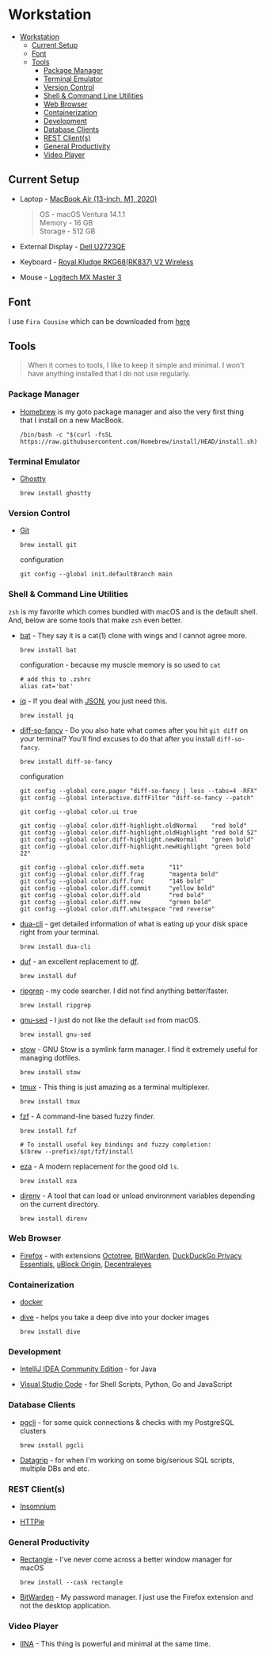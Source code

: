 # Workstation

- [Workstation](#workstation)
  - [Current Setup](#current-setup)
  - [Font](#font)
  - [Tools](#tools)
    - [Package Manager](#package-manager)
    - [Terminal Emulator](#terminal-emulator)
    - [Version Control](#version-control)
    - [Shell \& Command Line Utilities](#shell--command-line-utilities)
    - [Web Browser](#web-browser)
    - [Containerization](#containerization)
    - [Development](#development)
    - [Database Clients](#database-clients)
    - [REST Client(s)](#rest-clients)
    - [General Productivity](#general-productivity)
    - [Video Player](#video-player)

## Current Setup

- Laptop - [MacBook Air (13-inch, M1, 2020)](https://www.apple.com/in/macbook-air/specs/)

  > OS - macOS Ventura 14.1.1\
    Memory - 16 GB\
    Storage - 512 GB

- External Display - [Dell U2723QE](https://amzn.eu/d/2pwBlrw)

- Keyboard - [Royal Kludge RKG68(RK837) V2 Wireless](https://www.meckeys.com/shop/keyboard/65-keyboard/royal-kludge-rkg68rk837wireless)

- Mouse - [Logitech MX Master 3](https://www.logitech.com/en-in/products/mice/mx-master-3.910-005698.html)

## Font

I use `Fira Cousine` which can be downloaded from [here](https://github.com/macduy/FiraCousine)

## Tools

> When it comes to tools, I like to keep it simple and minimal. I won't have anything installed that I do not use regularly.

### Package Manager

- [Homebrew](https://brew.sh/) is my goto package manager and also the very first thing that I install on a new MacBook.

  ```shell
  /bin/bash -c "$(curl -fsSL https://raw.githubusercontent.com/Homebrew/install/HEAD/install.sh)"
  ```

### Terminal Emulator

- [Ghostty](https://ghostty.org/)

  ```shell
  brew install ghostty
  ```

### Version Control

- [Git](https://git-scm.com/)

  ```shell
  brew install git
  ```

  configuration

  ```shell
  git config --global init.defaultBranch main
  ```

### Shell & Command Line Utilities

`zsh` is my favorite which comes bundled with macOS and is the default shell. And, below are some tools that make `zsh` even better.

- [bat](https://github.com/sharkdp/bat) - They say it is a cat(1) clone with wings and I cannot agree more.

  ```shell
  brew install bat
  ```

  configuration - because my muscle memory is so used to `cat`

  ```shell
  # add this to .zshrc
  alias cat='bat'
  ```

- [jq](https://stedolan.github.io/jq/) - If you deal with [JSON](https://www.json.org/json-en.html), you just need this.

  ```shell
  brew install jq
  ```

- [diff-so-fancy](https://github.com/so-fancy/diff-so-fancy) - Do you also hate what comes after you hit `git diff` on your terminal? You'll find excuses to do that after you install `diff-so-fancy`.

  ```shell
  brew install diff-so-fancy
  ```

  configuration

  ```shell
  git config --global core.pager "diff-so-fancy | less --tabs=4 -RFX"
  git config --global interactive.diffFilter "diff-so-fancy --patch"

  git config --global color.ui true

  git config --global color.diff-highlight.oldNormal    "red bold"
  git config --global color.diff-highlight.oldHighlight "red bold 52"
  git config --global color.diff-highlight.newNormal    "green bold"
  git config --global color.diff-highlight.newHighlight "green bold 22"

  git config --global color.diff.meta       "11"
  git config --global color.diff.frag       "magenta bold"
  git config --global color.diff.func       "146 bold"
  git config --global color.diff.commit     "yellow bold"
  git config --global color.diff.old        "red bold"
  git config --global color.diff.new        "green bold"
  git config --global color.diff.whitespace "red reverse"
  ```

- [dua-cli](https://github.com/Byron/dua-cli) - get detailed information of what is eating up your disk space right from your terminal.

  ```shell
  brew install dua-cli
  ```

- [duf](https://github.com/muesli/duf) - an excellent replacement to [df](https://en.wikipedia.org/wiki/Df_(Unix)).

  ```shell
  brew install duf
  ```

- [ripgrep](https://github.com/BurntSushi/ripgrep) - my code searcher. I did not find anything better/faster.

  ```shell
  brew install ripgrep
  ```

- [gnu-sed](https://www.gnu.org/software/sed/) - I just do not like the default `sed` from macOS.

  ```shell
  brew install gnu-sed
  ```

- [stow](https://www.gnu.org/software/stow/) - GNU Stow is a symlink farm manager. I find it extremely useful for managing dotfiles.

  ```shell
  brew install stow
  ```

- [tmux](https://github.com/tmux/tmux) - This thing is just amazing as a terminal multiplexer.

  ```shell
  brew install tmux
  ```

- [fzf](https://github.com/junegunn/fzf) - A command-line based fuzzy finder.

  ```shell
  brew install fzf

  # To install useful key bindings and fuzzy completion:
  $(brew --prefix)/opt/fzf/install
  ```

- [eza](https://github.com/eza-community/eza) - A modern replacement for the good old `ls`.

  ```shell
  brew install eza
  ```
  
- [direnv](https://direnv.net/) - A tool that can load or unload environment variables depending on the current directory.

  ```shell
  brew install direnv
  ```

### Web Browser

- [Firefox](https://www.mozilla.org/en-US/firefox/download) - with extensions
  [Octotree](https://www.octotree.io/download),
  [BitWarden](https://bitwarden.com/),
  [DuckDuckGo Privacy Essentials](https://addons.mozilla.org/en-US/firefox/addon/duckduckgo-for-firefox),
  [uBlock Origin](https://github.com/gorhill/uBlock#ublock-origin),
  [Decentraleyes](https://decentraleyes.org/)

### Containerization

- [docker](https://www.docker.com/get-started)

- [dive](https://github.com/wagoodman/dive) - helps you take a deep dive into your docker images

  ```shell
  brew install dive
  ```

### Development

- [IntelliJ IDEA Community Edition](https://www.jetbrains.com/idea/download/#section=mac) - for Java

- [Visual Studio Code](https://code.visualstudio.com/) - for Shell Scripts, Python, Go and JavaScript

### Database Clients

- [pgcli](https://www.pgcli.com/install) - for some quick connections & checks with my PostgreSQL clusters

  ```shell
  brew install pgcli
  ```

- [Datagrip](https://www.jetbrains.com/datagrip/download/#section=mac) - for when I'm working on some big/serious SQL scripts, multiple DBs and etc.

### REST Client(s)

- [Insomnium](https://github.com/ArchGPT/insomnium)

- [HTTPie](https://httpie.io/cli)

### General Productivity

- [Rectangle](https://github.com/rxhanson/Rectangle) - I've never come across a better window manager for macOS

  ```shell
  brew install --cask rectangle
  ```

- [BitWarden](https://bitwarden.com/) - My password manager. I just use the Firefox extension and not the desktop application.

### Video Player

- [IINA](https://iina.io/) - This thing is powerful and minimal at the same time.
